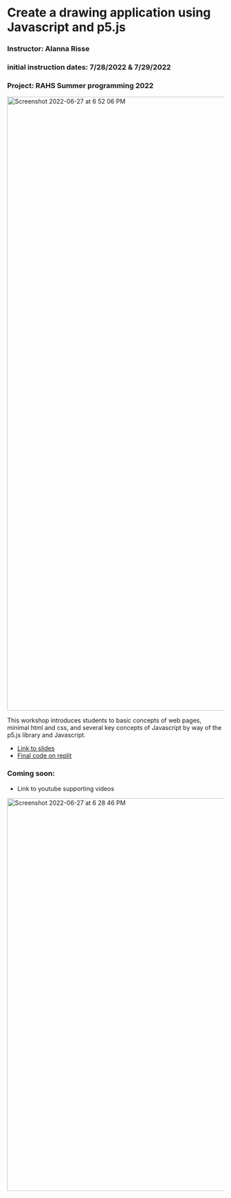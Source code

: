 # Create a drawing application using Javascript and p5.js
### Instructor: Alanna Risse
### initial instruction dates: 7/28/2022 & 7/29/2022
### Project: RAHS Summer programming 2022
<img width="1429" alt="Screenshot 2022-06-27 at 6 52 06 PM" src="https://user-images.githubusercontent.com/1093855/176070239-c7e33812-95c8-45c5-8a57-45635e89125c.png">


This workshop introduces students to basic concepts of web pages, minimal html and css, and several key concepts of Javascript by way of the p5.js library and Javascript.

- [Link to slides](https://docs.google.com/presentation/d/1zRf9JyRnZMN5r4h_FrU_eGfbe8DPKQy1uRpzcTDK0MI/edit?usp=sharing)
- [Final code on replit](https://replit.com/@alannarisse/my-bandw-drawing-app)

### Coming soon:
- Link to youtube supporting videos

<img width="914" alt="Screenshot 2022-06-27 at 6 28 46 PM" src="https://user-images.githubusercontent.com/1093855/176067308-555db3c6-7837-419c-8ac1-9135974331f6.png">
